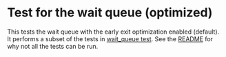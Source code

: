 Test for the wait queue (optimized)
===================================

This tests the wait queue with the early exit optimization enabled (default). 
It performs a subset of the tests in [wait_queue test](../wait_queue/). See the 
[README](../wait_queue/README.md) for why not all the tests can be run.
